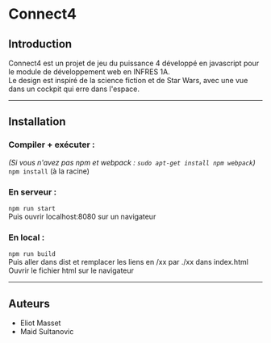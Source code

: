 # Connect4

## Introduction
Connect4 est un projet de jeu du puissance 4 développé en javascript pour le module de développement web en INFRES 1A.  
Le design est inspiré de la science fiction et de Star Wars, avec une vue dans un cockpit qui erre dans l'espace.
___
## Installation
### Compiler + exécuter :
*(Si vous n'avez pas npm et webpack : 
`sudo apt-get install npm webpack`)*  
`npm install` (à la racine)  

### En serveur :
`npm run start`  
Puis ouvrir localhost:8080 sur un navigateur  

### En local :
`npm run build`  
Puis aller dans dist et remplacer les liens en /xx par ./xx dans index.html  
Ouvrir le fichier html sur le navigateur  
___

## Auteurs
- Eliot Masset  
- Maid Sultanovic
